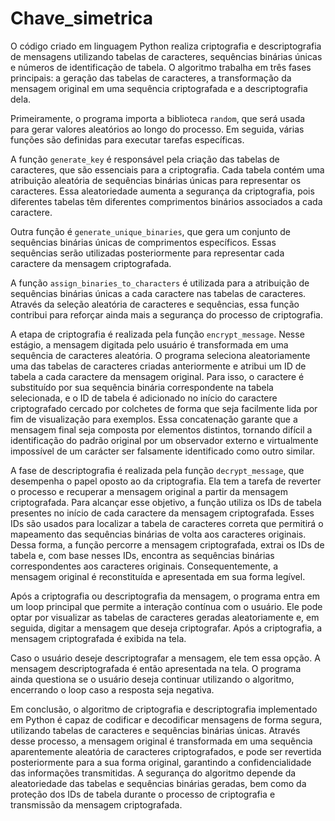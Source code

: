 # Chave_simetrica

O código criado em linguagem Python realiza criptografia e descriptografia de mensagens utilizando tabelas de caracteres, sequências binárias únicas e números de identificação de tabela. O algoritmo trabalha em três fases principais: a geração das tabelas de caracteres, a transformação da mensagem original em uma sequência criptografada e a descriptografia dela.

Primeiramente, o programa importa a biblioteca `random`, que será usada para gerar valores aleatórios ao longo do processo. Em seguida, várias funções são definidas para executar tarefas específicas.

A função `generate_key` é responsável pela criação das tabelas de caracteres, que são essenciais para a criptografia. Cada tabela contém uma atribuição aleatória de sequências binárias únicas para representar os caracteres. Essa aleatoriedade aumenta a segurança da criptografia, pois diferentes tabelas têm diferentes comprimentos binários associados a cada caractere.

Outra função é `generate_unique_binaries`, que gera um conjunto de sequências binárias únicas de comprimentos específicos. Essas sequências serão utilizadas posteriormente para representar cada caractere da mensagem criptografada.

A função `assign_binaries_to_characters` é utilizada para a atribuição de sequências binárias únicas a cada caractere nas tabelas de caracteres. Através da seleção aleatória de caracteres e sequências, essa função contribui para reforçar ainda mais a segurança do processo de criptografia.

A etapa de criptografia é realizada pela função `encrypt_message`. Nesse estágio, a mensagem digitada pelo usuário é transformada em uma sequência de caracteres aleatória. O programa seleciona aleatoriamente uma das tabelas de caracteres criadas anteriormente e atribui um ID de tabela a cada caractere da mensagem original. Para isso, o caractere é substituído por sua sequência binária correspondente na tabela selecionada, e o ID de tabela é adicionado no início do caractere criptografado cercado por colchetes de forma que seja facilmente lida por fim de visualização para exemplos. Essa concatenação garante que a mensagem final seja composta por elementos distintos, tornando difícil a identificação do padrão original por um observador externo e virtualmente impossível de um carácter ser falsamente identificado como outro similar.

A fase de descriptografia é realizada pela função `decrypt_message`, que desempenha o papel oposto ao da criptografia. Ela tem a tarefa de reverter o processo e recuperar a mensagem original a partir da mensagem criptografada. Para alcançar esse objetivo, a função utiliza os IDs de tabela presentes no início de cada caractere da mensagem criptografada. Esses IDs são usados para localizar a tabela de caracteres correta que permitirá o mapeamento das sequências binárias de volta aos caracteres originais. Dessa forma, a função percorre a mensagem criptografada, extrai os IDs de tabela e, com base nesses IDs, encontra as sequências binárias correspondentes aos caracteres originais. Consequentemente, a mensagem original é reconstituída e apresentada em sua forma legível.

Após a criptografia ou descriptografia da mensagem, o programa entra em um loop principal que permite a interação contínua com o usuário. Ele pode optar por visualizar as tabelas de caracteres geradas aleatoriamente e, em seguida, digitar a mensagem que deseja criptografar. Após a criptografia, a mensagem criptografada é exibida na tela.

Caso o usuário deseje descriptografar a mensagem, ele tem essa opção. A mensagem descriptografada é então apresentada na tela. O programa ainda questiona se o usuário deseja continuar utilizando o algoritmo, encerrando o loop caso a resposta seja negativa.

Em conclusão, o algoritmo de criptografia e descriptografia implementado em Python é capaz de codificar e decodificar mensagens de forma segura, utilizando tabelas de caracteres e sequências binárias únicas. Através desse processo, a mensagem original é transformada em uma sequência aparentemente aleatória de caracteres criptografados, e pode ser revertida posteriormente para a sua forma original, garantindo a confidencialidade das informações transmitidas. A segurança do algoritmo depende da aleatoriedade das tabelas e sequências binárias geradas, bem como da proteção dos IDs de tabela durante o processo de criptografia e transmissão da mensagem criptografada.

